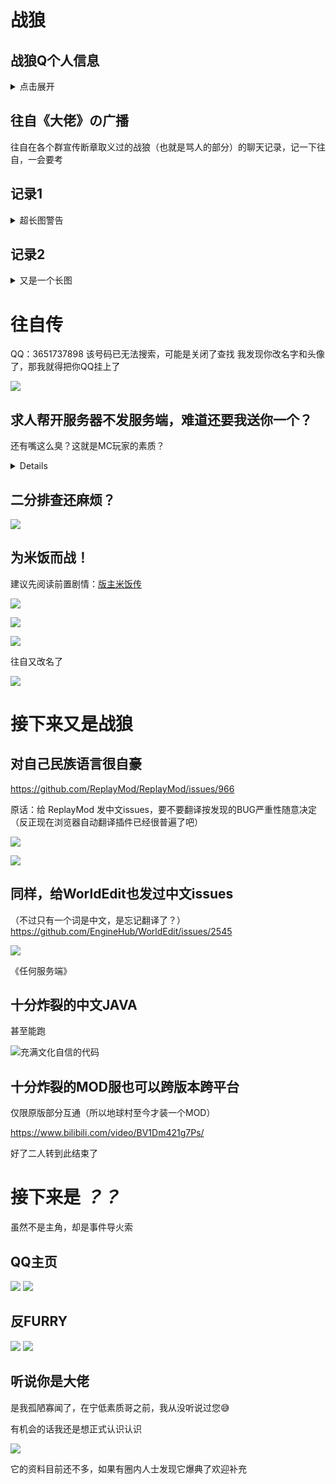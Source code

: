 # 战狼

## 战狼Q个人信息
<details>
  <summary>点击展开</summary>

   ![](/others/二人传/1（更新）.jpg)


</details>

## 往自《大佬》の广播
往自在各个群宣传断章取义过的战狼（也就是骂人的部分）的聊天记录，记一下往自，一会要考


## 记录1
<details>

<summary>超长图警告</summary>

![](/others/二人传/记录2-2.png)

![](/others/二人传/记录1.png)

### 含有“无从考证”的内容如下（苏小林视角）

![](/others/二人传/记录1-1.jpg)

</details>

## 记录2

<details>

<summary>又是一个长图</summary>

![](/others/二人传/记录2.png)

注意里面那个骂人弱智的空白名字，待会也要考

</details>


# 往自传

QQ：3651737898
该号码已无法搜索，可能是关闭了查找
我发现你改名字和头像了，那我就得把你QQ挂上了

![](/others/二人传/改头像和名字了.png)

## 求人帮开服务器不发服务端，难道还要我送你一个？
还有嘴这么臭？这就是MC玩家的素质？

<details>

![](/others/二人传/[MineBBS]往-1.jpg)
![](/others/二人传/[MineBBS]往-2.jpg)

</details>

## 二分排查还麻烦？

![](/others/二人传/往-1.png)

## 为米饭而战！

建议先阅读前置剧情：[版主米饭传](版主米饭传.md)

![](/others/二人传/往-2.png)

![](/others/二人传/往-3.png)


![](/others/二人传/往-4.png)

往自又改名了

![](/others/二人传/往-5.png)

# 接下来又是战狼

## 对自己民族语言很自豪

https://github.com/ReplayMod/ReplayMod/issues/966

原话：给 ReplayMod 发中文issues，要不要翻译按发现的BUG严重性随意决定（反正现在浏览器自动翻译插件已经很普遍了吧）

![](/others/二人传/战狼3-1.jpg)


![](/others/二人传/野狼-4.png)


## 同样，给WorldEdit也发过中文issues
（不过只有一个词是中文，是忘记翻译了？）
https://github.com/EngineHub/WorldEdit/issues/2545

![](/others/二人传/《任何服务端》.png)

《任何服务端》


## 十分炸裂的中文JAVA

甚至能跑

![充满文化自信的代码](/others/二人传/充满文化自信的代码.png)

## 十分炸裂的MOD服也可以跨版本跨平台

仅限原版部分互通（所以地球村至今才装一个MOD）

https://www.bilibili.com/video/BV1Dm421g7Ps/

好了二人转到此结束了

# 接下来是 *？？*

虽然不是主角，却是事件导火索

## QQ主页

![](/others/二人传/kg1.jpg)
![](/others/二人传/kg2.png)

## 反FURRY

![](/others/二人传/反furry.jpg)
![](/others/二人传/反furry2.jpg)

## 听说你是大佬

是我孤陋寡闻了，在宁低素质哥之前，我从没听说过您😅

有机会的话我还是想正式认识认识

![](/others/二人传/大佬？！.png)

它的资料目前还不多，如果有圈内人士发现它爆典了欢迎补充

